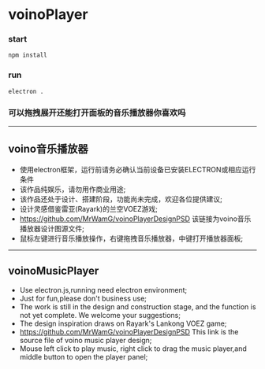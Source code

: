 # voinoPlayer
### start
``` 
npm install
```
### run
```
electron .
```
###  可以拖拽展开还能打开面板的音乐播放器你喜欢吗
---
## voino音乐播放器
+ 使用electron框架，运行前请务必确认当前设备已安装ELECTRON或相应运行条件
+ 该作品纯娱乐，请勿用作商业用途;
+ 该作品还处于设计、搭建阶段，功能尚未完成，欢迎各位提供建议;
+ 设计灵感借鉴雷亚(Rayark)的兰空VOEZ游戏;
+ https://github.com/MrWamG/voinoPlayerDesignPSD 该链接为voino音乐播放器设计图源文件;
+ 鼠标左键进行音乐播放操作，右键拖拽音乐播放器，中键打开播放器面板;
---
## voinoMusicPlayer
+ Use electron.js,running need electron environment;
+ Just for fun,please don't business use;
+ The work is still in the design and construction stage, and the function is not yet complete. We welcome your suggestions;
+ The design inspiration draws on Rayark's Lankong VOEZ game;
+ https://github.com/MrWamG/voinoPlayerDesignPSD This link is the source file of voino music player design;
+ Mouse left click to play music, right click to drag the music player,and middle button to open the player panel;
